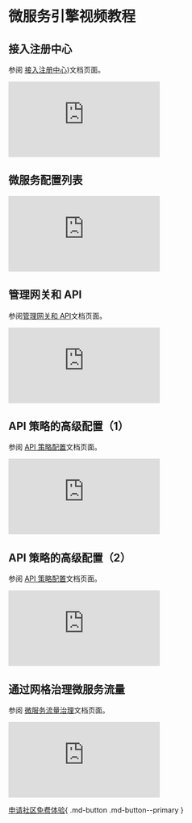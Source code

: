 # 微服务引擎视频教程

## 接入注册中心

参阅 [接入注册中心](../skoala/registry/integrated/integrate-registry.md))文档页面。

<div class="responsive-video-container">
<iframe src="https://harbor-test2.cn-sh2.ufileos.com/docs/videos/integrate-registry.mp4" scrolling="no" border="0" frameborder="no" framespacing="0" allowfullscreen="true"> </iframe>
</div>

## 微服务配置列表

<div class="responsive-video-container">
<iframe src="https://harbor-test2.cn-sh2.ufileos.com/docs/videos/create-config.mp4" scrolling="no" border="0" frameborder="no" framespacing="0" allowfullscreen="true"> </iframe>
</div>

## 管理网关和 API

参阅[管理网关和 API](../skoala/ms-gateway/api/add-api.md)文档页面。

<div class="responsive-video-container">
<iframe src="https://harbor-test2.cn-sh2.ufileos.com/docs/videos/gateway%26api.mp4" scrolling="no" border="0" frameborder="no" framespacing="0" allowfullscreen="true"> </iframe>
</div>

## API 策略的高级配置（1）

参阅 [API 策略配置](../skoala/ms-gateway/api/api-policy.md)文档页面。

<div class="responsive-video-container">
<iframe src="https://harbor-test2.cn-sh2.ufileos.com/docs/videos/apipolicy1.mp4" scrolling="no" border="0" frameborder="no" framespacing="0" allowfullscreen="true"> </iframe>
</div>

## API 策略的高级配置（2）

参阅 [API 策略配置](../skoala/ms-gateway/api/api-policy.md)文档页面。

<div class="responsive-video-container">
<iframe src="https://harbor-test2.cn-sh2.ufileos.com/docs/videos/api-policy2.mp4" scrolling="no" border="0" frameborder="no" framespacing="0" allowfullscreen="true"> </iframe>
</div>

## 通过网格治理微服务流量

参阅 [微服务流量治理](../mspider/user-guide/traffic-governance/README.md)文档页面。

<div class="responsive-video-container">
<iframe src="https://harbor-test2.cn-sh2.ufileos.com/docs/videos/traffic-governance.mp4" scrolling="no" border="0" frameborder="no" framespacing="0" allowfullscreen="true"> </iframe>
</div>

[申请社区免费体验](../dce/license0.md){ .md-button .md-button--primary }
